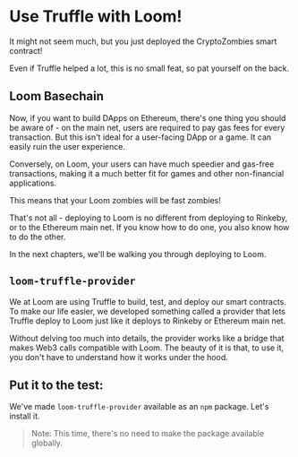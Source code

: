 # Use Truffle with Loom!

It might not seem much, but you just deployed the CryptoZombies smart contract!

Even if Truffle helped a lot, this is no small feat, so pat yourself on the back.

## Loom Basechain

Now, if you want to build DApps on Ethereum, there's one thing you should be aware of - on the main net, users are required to pay gas fees for every transaction. But this isn't ideal for a user-facing DApp or a game. It can easily ruin the user experience.

Conversely, on Loom, your users can have much speedier and gas-free transactions, making it a much better fit for games and other non-financial applications.

This means that your Loom zombies will be fast zombies!

That's not all - deploying to Loom is no different from deploying to Rinkeby, or to the Ethereum main net. If you know how to do one, you also know how to do the other.

In the next chapters, we'll be walking you through deploying to Loom.

## `loom-truffle-provider`

We at Loom are using Truffle to build, test, and deploy our smart contracts. To make our life easier, we developed something called a provider that lets Truffle deploy to Loom just like it deploys to Rinkeby or Ethereum main net.

Without delving too much into details, the provider works like a bridge that makes Web3 calls compatible with Loom. The beauty of it is that, to use it, you don't have to understand how it works under the hood.

## Put it to the test:

We've made `loom-truffle-provider` available as an `npm` package. Let's install it.

> Note: This time, there's no need to make the package available globally.
